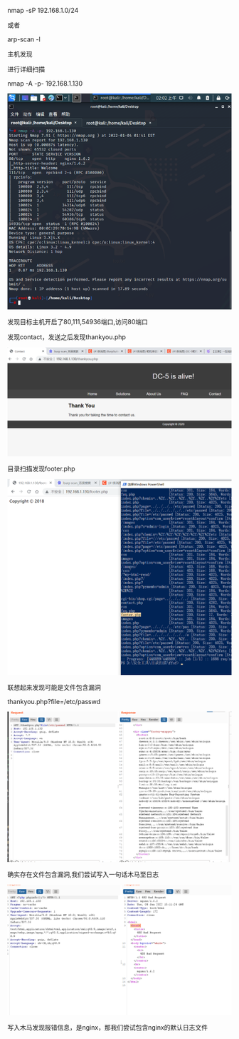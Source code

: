 nmap -sP 192.168.1.0/24

或者

arp-scan -l

主机发现

进行详细扫描

nmap -A -p- 192.168.1.130

![](./i/1.png)

发现目标主机开启了80,111,54936端口,访问80端口

发现contact，发送之后发现thankyou.php

![](./i/2.png)

目录扫描发现footer.php

![](./i/3.png)

联想起来发现可能是文件包含漏洞

thankyou.php?file=/etc/passwd

![](./i/4.png)

确实存在文件包含漏洞,我们尝试写入一句话木马至日志

![](./i/5.png)

写入木马发现报错信息，是nginx，那我们尝试包含nginx的默认日志文件

